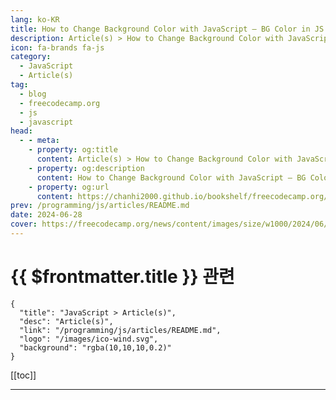 ```yaml
---
lang: ko-KR
title: How to Change Background Color with JavaScript – BG Color in JS and HTML
description: Article(s) > How to Change Background Color with JavaScript – BG Color in JS and HTML
icon: fa-brands fa-js
category: 
  - JavaScript
  - Article(s)
tag: 
  - blog
  - freecodecamp.org
  - js
  - javascript
head:
  - - meta:
    - property: og:title
      content: Article(s) > How to Change Background Color with JavaScript – BG Color in JS and HTML
    - property: og:description
      content: How to Change Background Color with JavaScript – BG Color in JS and HTML
    - property: og:url
      content: https://chanhi2000.github.io/bookshelf/freecodecamp.org/how-to-change-background-color-with-javascript.html
prev: /programming/js/articles/README.md
date: 2024-06-28
cover: https://freecodecamp.org/news/content/images/size/w1000/2024/06/How-to-connect-Firebase-Authentication-with-Golang-app_20240625_101105_0000-1.png
---
```


# {{ $frontmatter.title }} 관련

```component VPCard
{
  "title": "JavaScript > Article(s)",
  "desc": "Article(s)",
  "link": "/programming/js/articles/README.md",
  "logo": "/images/ico-wind.svg",
  "background": "rgba(10,10,10,0.2)"
}
```

[[toc]]

---

<SiteInfo
  name="How to Change Background Color with JavaScript – BG Color in JS and HTML"
  desc="You can style elements with JavaScript using the element's style property. In this article, you'll learn how to change background color using JavaScript. Here's what the mini project you'll build looks like: In the image above, each button changes t..."
  url="https://freecodecamp.org/news/how-to-change-background-color-with-javascript/"
  logo="https://cdn.freecodecamp.org/universal/favicons/favicon.ico"
  preview="https://cdn.hashnode.com/res/hashnode/image/stock/unsplash/_t-l5FFH8VA/upload/7dac186ffa0ba7f32d72ccf06d1d5baf.jpeg"/>

<!-- TODO: 작성 -->


